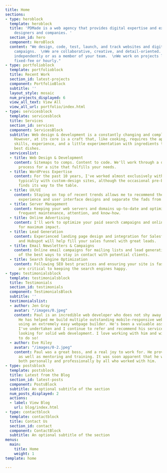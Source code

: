 ```yaml
---
title: Home
sections:
- type: heroblock
  template: heroblock
  title: 'PDMade is a web agency that provides digital expertise and execution for
    designers and companies. '
  section_id: hero
  component: HeroBlock
  content: "We design, code, test, launch, and track websites and digital marketing
    campaigns.  \nWe are collaborative, creative, and detail-oriented.  \nWe work
    independently or as a member of your team.  \nWe work on projects large or small,
    fixed-fee or hourly."
- type: portfolioblock
  template: portfolioblock
  title: Recent Work
  section_id: latest-projects
  component: PortfolioBlock
  subtitle: ''
  layout_style: mosaic
  num_projects_displayed: 6
  view_all_text: View All
  view_all_url: portfolio/index.html
- type: servicesblock
  template: servicesblock
  title: Services
  section_id: services
  component: ServicesBlock
  subtitle: Web design & development is a constantly changing and complex industry.
    However, at its core is a craft that, like cooking, requires the application of
    skills, experience, and a little experimentation with ingredients to create the
    best dishes.
  serviceslist:
  - title: Web Design & Development
    content: Sitemaps to comps. Content to code. We'll work through a disciplined
      process for a site that fulfills your needs.
  - title: WordPress Expertise
    content: For the past 10 years, I've worked almost exclusively with WordPress,
      typically with custom-design sites, although the occasional pre-built theme
      finds its way to the table.
  - title: UX/UI
    content: Staying on top of recent trends allows me to recommend the latest user
      experience and user interface designs and separate the fads from the functional.
  - title: Server Management
    content: Keeping your web servers and domains up-to-date and optimized requires
      frequent maintenance, attention, and know-how.
  - title: Online Advertising
    content: I'll work to optimize your paid search campaigns and online listings
      for maximum impact.
  - title: Lead Generation
    content: Experienced landing page design and integration for Salesforce, Marketo,
      and Hubspot will help fill your sales funnel with great leads.
  - title: Email Newsletters & Campaigns
    content: Online email campaigns for mailing lists and lead generation are one
      of the best ways to stay in contact with potential clients.
  - title: Search Engine Optimization
    content: Following SEO best practices and ensuring your site is fast and mobile-friendly
      are critical to keeping the search engines happy.
- type: testimonialsblock
  template: testimonialsblock
  title: Testimonials
  section_id: testimonials
  component: TestimonialsBlock
  subtitle: ''
  testimonialslist:
  - author: Jen Gray
    avatar: "/images/0.jpeg"
    content: Paul is an incredible web developer who does not shy away from any challenge.
      He has helped me build multiple outstanding mobile-responsive websites on Wordpress
      using an extremely easy webpage builder. He's been a valuable asset to any project
      I've undertaken and I continue to refer and recommend his services to anyone
      looking for solid web development. I love working with him and will continue
      to do so!
  - author: Eve Riley
    avatar: "/images/0-2.jpeg"
    content: Paul was a great boss, and a real joy to work for. He provided leadership
      as well as mentoring and training. It was soon apparent that he was highly regarded
      both personally and professionally by all who worked with him.
- type: postsblock
  template: postsblock
  title: Latest from the Blog
  section_id: latest-posts
  component: PostsBlock
  subtitle: An optional subtitle of the section
  num_posts_displayed: 2
  actions:
  - label: View Blog
    url: blog/index.html
- type: contactblock
  template: contactblock
  title: Contact Us
  section_id: contact
  component: ContactBlock
  subtitle: An optional subtitle of the section
menus:
  main:
    title: Home
    weight: 1
template: home

---
```


